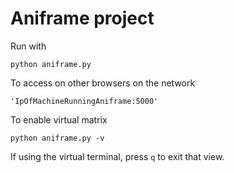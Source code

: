 # Aniframe project

Run with 
```
python aniframe.py
```

To access on other browsers on the network
```
'IpOfMachineRunningAniframe:5000'
```
To enable virtual matrix

```
python aniframe.py -v
```

If using the virtual terminal, press `q` to exit that view.
